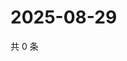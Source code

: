 # 2025-08-29

共 0 条

<!-- BEGIN ZHIHUQUESTIONS -->
<!-- 最后更新时间 Fri Aug 29 2025 19:09:22 GMT+0800 (China Standard Time) -->

<!-- END ZHIHUQUESTIONS -->
